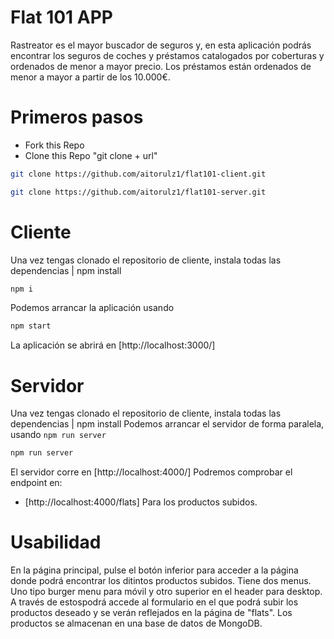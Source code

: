 # Flat 101 APP 
Rastreator es el mayor buscador de seguros y, en esta aplicación podrás encontrar los seguros de coches y préstamos catalogados por coberturas y ordenados de menor a mayor precio.
Los préstamos están ordenados de menor a mayor a partir de los 10.000€.


# Primeros pasos
- Fork this Repo
- Clone this Repo "git clone + url"

```sh
git clone https://github.com/aitorulz1/flat101-client.git
```

```sh
git clone https://github.com/aitorulz1/flat101-server.git
```


# Cliente
Una vez tengas clonado el repositorio de cliente, instala todas las dependencias | npm install

```sh
npm i
```

Podemos arrancar la aplicación usando 

```sh
npm start
```
La aplicación se abrirá en [http://localhost:3000/]


# Servidor
Una vez tengas clonado el repositorio de cliente, instala todas las dependencias | npm install
Podemos arrancar el servidor de forma paralela, usando `npm run server`

```sh
npm run server
```

El servidor corre en [http://localhost:4000/]
Podremos comprobar el endpoint en:

- [http://localhost:4000/flats] Para los productos subidos.



# Usabilidad
En la página principal, pulse el botón inferior para acceder a la página donde podrá encontrar los ditintos productos subidos. Tiene dos menus. Uno tipo burger menu para móvil y otro superior en el header para desktop. A través de estospodrá accede al formulario en el que podrá subir los productos deseado y se verán reflejados en la página de "flats". Los productos se almacenan en una base de datos de MongoDB.


